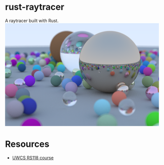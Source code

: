 # rust-raytracer
A raytracer built with Rust.
![](/images/render.png)

# Resources
- [UWCS RS118 course](https://rs118.uwcs.co.uk/raytracer.html)
